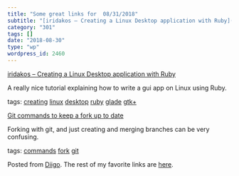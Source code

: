 ```yaml
---
title: "Some great links for  08/31/2018"
subtitle: "[iridakos – Creating a Linux Desktop application with Ruby](https://iridakos.com/tutorials/2018/01/2..."
category: "301"
tags: []
date: "2018-08-30"
type: "wp"
wordpress_id: 2460
---
```

[iridakos – Creating a Linux Desktop application with Ruby](https://iridakos.com/tutorials/2018/01/25/creating-a-gtk-todo-application-with-ruby.html) 

A really nice tutorial explaining how to write a gui app on Linux using Ruby.

 tags: [creating](https://www.diigo.com/user/pitosalas/creating) [linux](https://www.diigo.com/user/pitosalas/linux) [desktop](https://www.diigo.com/user/pitosalas/desktop) [ruby](https://www.diigo.com/user/pitosalas/ruby) [glade](https://www.diigo.com/user/pitosalas/glade) [gtk+](https://www.diigo.com/user/pitosalas/gtk+)

 [Git commands to keep a fork up to date](https://philna.sh/blog/2018/08/21/git-commands-to-keep-a-fork-up-to-date/) 

Forking with git, and just creating and merging branches can be very confusing. 

 tags: [commands](https://www.diigo.com/user/pitosalas/commands) [fork](https://www.diigo.com/user/pitosalas/fork) [git](https://www.diigo.com/user/pitosalas/git)

Posted from [Diigo](https://www.diigo.com). The rest of my favorite links are [here](https://www.diigo.com/user/pitosalas).